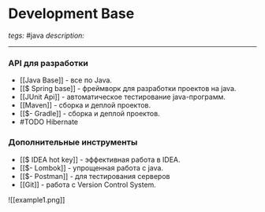 # Development Base
*tegs:* #java
*description:* 

---
### API для разработки
- [[Java Base]] - все по Java.
- [[$ Spring base]] - фреймворк для разработки проектов на java.
- [[JUnit Api]] - автоматическое тестирование java-программ.
- [[Maven]] - сборка и деплой проектов.
- [[$- Gradle]] - сборка и деплой проектов.
- #TODO Hibernate


### Дополнительные инструменты
- [[$ IDEA hot key]] - эффективная работа в IDEA.
- [[$- Lombok]] - упрощенная работа с java.
- [[$- Postman]] - для тестирования серверов
- [[Git]] - работа с Version Control System.

![[example1.png]]